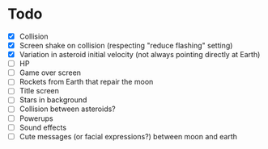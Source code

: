 # Todo

* [x] Collision
* [x] Screen shake on collision (respecting "reduce flashing" setting)
* [x] Variation in asteroid initial velocity (not always pointing directly at Earth)
* [ ] HP
* [ ] Game over screen
* [ ] Rockets from Earth that repair the moon
* [ ] Title screen
* [ ] Stars in background
* [ ] Collision between asteroids?
* [ ] Powerups
* [ ] Sound effects
* [ ] Cute messages (or facial expressions?) between moon and earth
